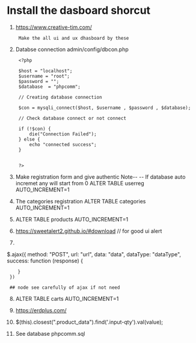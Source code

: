 # Install the dasboard shorcut

1. https://www.creative-tim.com/
 
        Make the all ui and ux dhasboard by these
    
2. Databse connection admin/config/dbcon.php
  
        <?php 

        $host = "localhost";
        $username = "root";
        $password = "";
        $database  = "phpcomm";

        // Creating database connection

        $con = mysqli_connect($host, $username , $password , $database);

        // Check database connect or not connect

        if (!$con) {
            die("Connection Failed");
        } else {
            echo "connected success";
        }


        ?>

3. Make registration form and give authentic
   Note--
    -- If database auto incremet any will start from 0
       ALTER TABLE userreg AUTO_INCREMENT=1

4. The categories registration
    ALTER TABLE categories AUTO_INCREMENT=1

5. 
   ALTER TABLE products AUTO_INCREMENT=1

6. https://sweetalert2.github.io/#download  // for good ui alert

7.

  $.ajax({
        method: "POST",
        url: "url",
        data: "data",
        dataType: "dataType",
        success: function (response) {
            
        }
     })

     ## node see carefully of ajax if not need

8.  ALTER TABLE carts AUTO_INCREMENT=1

9. https://erdplus.com/

10.  $(this).closest(".product_data").find('.input-qty').val(value);

11. See database phpcomm.sql
